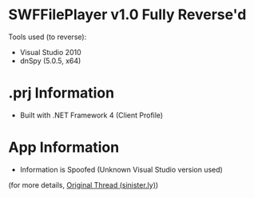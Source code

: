 # SWFFilePlayer v1.0 Fully Reverse'd

Tools used (to reverse):
- Visual Studio 2010
- dnSpy (5.0.5, x64)

# .prj Information
- Built with .NET Framework 4 (Client Profile)

# App Information
- Information is Spoofed (Unknown Visual Studio version used)

(for more details, [Original Thread (sinister.ly)](https://sinister.ly/Thread-Bronze-VS2010-VB-NET-Project-SWFFilePlayer-v1-0))
